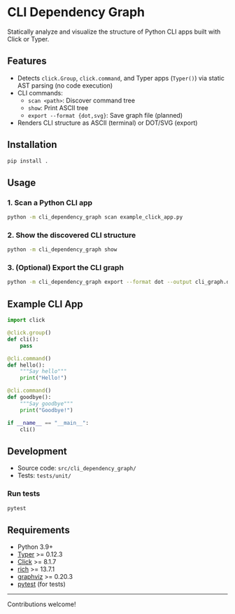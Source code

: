 # CLI Dependency Graph

Statically analyze and visualize the structure of Python CLI apps built with Click or Typer.

## Features
- Detects `click.Group`, `click.command`, and Typer apps (`Typer()`) via static AST parsing (no code execution)
- CLI commands:
  - `scan <path>`: Discover command tree
  - `show`: Print ASCII tree
  - `export --format {dot,svg}`: Save graph file (planned)
- Renders CLI structure as ASCII (terminal) or DOT/SVG (export)

## Installation

```sh
pip install .
```

## Usage

### 1. Scan a Python CLI app

```sh
python -m cli_dependency_graph scan example_click_app.py
```

### 2. Show the discovered CLI structure

```sh
python -m cli_dependency_graph show
```

### 3. (Optional) Export the CLI graph

```sh
python -m cli_dependency_graph export --format dot --output cli_graph.dot
```

## Example CLI App

```python
import click

@click.group()
def cli():
    pass

@cli.command()
def hello():
    """Say hello"""
    print("Hello!")

@cli.command()
def goodbye():
    """Say goodbye"""
    print("Goodbye!")

if __name__ == "__main__":
    cli()
```

## Development

- Source code: `src/cli_dependency_graph/`
- Tests: `tests/unit/`

### Run tests

```sh
pytest
```

## Requirements
- Python 3.9+
- [Typer](https://typer.tiangolo.com/) >= 0.12.3
- [Click](https://click.palletsprojects.com/) >= 8.1.7
- [rich](https://rich.readthedocs.io/) >= 13.7.1
- [graphviz](https://graphviz.readthedocs.io/) >= 0.20.3
- [pytest](https://docs.pytest.org/) (for tests)

---
Contributions welcome!